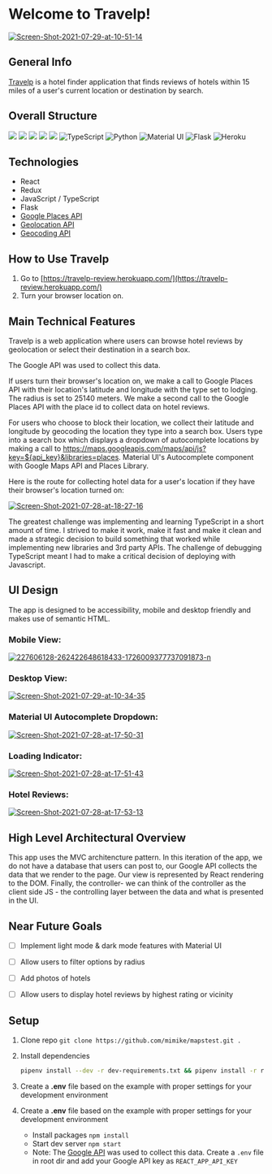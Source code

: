 # Welcome to Travelp!
<a href="https://ibb.co/0rPqw0Z"><img src="https://i.ibb.co/jD7hpCG/Screen-Shot-2021-07-29-at-10-51-14.png" alt="Screen-Shot-2021-07-29-at-10-51-14" border="0"></a>


## General Info

[Travelp](https://travelp-review.herokuapp.com/) is a hotel finder application that finds reviews of hotels within 15 miles of a user's current location or destination by search.

## Overall Structure
<img src="https://img.shields.io/badge/JavaScript-F7DF1E?style=for-the-badge&logo=javascript&logoColor=black" /> <img src="https://img.shields.io/badge/React-20232A?style=for-the-badge&logo=react&logoColor=61DAFB" />
<img src="https://img.shields.io/badge/Redux-593D88?style=for-the-badge&logo=redux&logoColor=white%22%3E" /> <img src="https://img.shields.io/badge/Node.js-43853D?style=for-the-badge&logo=node.js&logoColor=white%22/%3E" />
<img src="https://img.shields.io/badge/CSS-239120?&style=for-the-badge&logo=css3&logoColor=white%22%3E" />
<img alt="TypeScript" src="https://img.shields.io/badge/typescript-%23007ACC.svg?style=for-the-badge&logo=typescript&logoColor=white"/>
<img alt="Python" src="https://img.shields.io/badge/python-%2314354C.svg?style=for-the-badge&logo=python&logoColor=white"/>
<img alt="Material UI" src="https://img.shields.io/badge/materialui-%230081CB.svg?style=for-the-badge&logo=material-ui&logoColor=white"/>
<img alt="Flask" src="https://img.shields.io/badge/flask-%23000.svg?style=for-the-badge&logo=flask&logoColor=white"/>
<img alt="Heroku" src="https://img.shields.io/badge/heroku-%23430098.svg?style=for-the-badge&logo=heroku&logoColor=white"/>

## Technologies

- React
- Redux
-  JavaScript / TypeScript
-  Flask
-  [Google Places API](https://developers.google.com/maps/documentation/places/web-service/overview?hl=en_US)
-  [Geolocation API](https://developers.google.com/maps/documentation/geolocation/overview?hl=en_US)
-  [Geocoding API](https://developers.google.com/maps/documentation/geocoding/overview?hl=en_US)

## How to Use Travelp

1.  Go to  [https://travelp-review.herokuapp.com/](https://travelp-review.herokuapp.com/)
2.  Turn your browser location on.

## Main Technical Features

Travelp is a web application where users can browse hotel reviews by geolocation or select their destination in a search box.

The Google API was used to collect this data.

If users turn their browser's location on, we make a call to Google Places API with their location's latitude and longitude with the type set to lodging. The radius is set to 25140 meters. We make a second call to the Google Places API with the place id to collect data on hotel reviews.

For users who choose to block their location, we collect their latitude and longitude by geocoding the location they type into a search box. Users type into a search box which displays a dropdown of autocomplete locations by making a call to https://maps.googleapis.com/maps/api/js?key=${api_key}&libraries=places. Material UI's Autocomplete component with Google Maps API and Places Library.

Here is the route for collecting hotel data for a user's location if they have their browser's location turned on:

<a href="https://ibb.co/f8GTL0K"><img src="https://i.ibb.co/XykGMJd/Screen-Shot-2021-07-28-at-18-27-16.png" alt="Screen-Shot-2021-07-28-at-18-27-16" border="0"></a>

The greatest challenge was implementing and learning TypeScript in a short amount of time. I strived to make it work, make it fast and make it clean and made a strategic decision to build something that worked while implementing new libraries and 3rd party APIs. The challenge of debugging TypeScript meant I had to make a critical decision of deploying with Javascript.

## UI Design

The app is designed to be accessibility, mobile and desktop friendly and makes use of semantic HTML.


### Mobile View:
<a href="https://ibb.co/NKmWKkL"><img src="https://i.ibb.co/4pY4pDj/227606128-262422648618433-1726009377737091873-n.png" alt="227606128-262422648618433-1726009377737091873-n" border="0"></a>


### Desktop View:
<a href="https://ibb.co/vmPpcF7"><img src="https://i.ibb.co/nfc9wGH/Screen-Shot-2021-07-29-at-10-34-35.png" alt="Screen-Shot-2021-07-29-at-10-34-35" border="0"></a>

### Material UI Autocomplete Dropdown:

<a href="https://imgbb.com/"><img src="https://i.ibb.co/Jpw0tWR/Screen-Shot-2021-07-28-at-17-50-31.png" alt="Screen-Shot-2021-07-28-at-17-50-31" border="0"></a>

### Loading Indicator:

<a href="https://ibb.co/vzkYQy3"><img src="https://i.ibb.co/Lp15Jjx/Screen-Shot-2021-07-28-at-17-51-43.png" alt="Screen-Shot-2021-07-28-at-17-51-43" border="0"></a>

### Hotel Reviews: 
<a href="https://ibb.co/BN87WDH"><img src="https://i.ibb.co/dgn3C9s/Screen-Shot-2021-07-28-at-17-53-13.png" alt="Screen-Shot-2021-07-28-at-17-53-13" border="0"></a>

## High Level Architectural Overview

This app uses the MVC architencture pattern. In this iteration of the app, we do not have a database that users can post to, our Google API collects the data that we render to the page.
Our view is represented by React rendering to the DOM.
Finally, the controller- we can think of the controller as the client side JS - the controlling layer between the data and what is presented in the UI.

## Near Future Goals

- [ ] Implement light mode & dark mode features with Material UI
- [ ] Allow users to filter options by radius
- [ ] Add photos of hotels
- [ ] Allow users to display hotel reviews by highest rating or vicinity


## Setup
1. Clone repo `git clone https://github.com/mimike/mapstest.git .`
2. Install dependencies

      ```bash
      pipenv install --dev -r dev-requirements.txt && pipenv install -r requirements.txt
      ```

3. Create a **.env** file based on the example with proper settings for your
   development environment

4. Create a **.env** file based on the example with proper settings for your
   development environment
    - Install packages `npm install`
    - Start dev server `npm start`
    - Note: The [Google API](https://console.cloud.google.com/apis/library?project=genuine-tuner-154003&rif_reserved) was used to collect this data. Create a `.env` file in root dir and add your Google API key as `REACT_APP_API_KEY`

